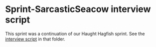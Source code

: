 # Sprint-SarcasticSeacow interview script


This sprint was a continuation of our Haught Hagfish sprint. See the [interview script](https://github.com/18F/doi-extractives-data/blob/research/research/06_sprint-hautyhagfish/sprint-hautyhagfish_interview-script.md) in that folder.
